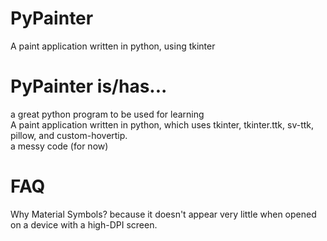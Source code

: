 # PyPainter
A paint application written in python, using tkinter
# PyPainter is/has...
a great python program to be used for learning
<br />A paint application written in python, which uses tkinter, tkinter.ttk, sv-ttk, pillow, and custom-hovertip.
<br />a messy code (for now)
# FAQ
Why Material Symbols? because it doesn't appear very little when opened on a device with a high-DPI screen.
